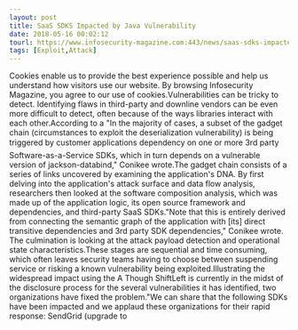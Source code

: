 ```yaml
---
layout: post
title: SaaS SDKS Impacted by Java Vulnerability
date: 2018-05-16 00:02:12
tourl: https://www.infosecurity-magazine.com:443/news/saas-sdks-impacted-by-java/
tags: [Exploit,Attack]
---
```

Cookies enable us to provide the best experience possible and help us understand how visitors use our website. By browsing Infosecurity Magazine, you agree to our use of cookies.Vulnerabilities can be tricky to detect. Identifying flaws in third-party and downline vendors can be even more difficult to detect, often because of the ways libraries interact with each other.According to a "In the majority of cases, a subset of the gadget chain (circumstances to exploit the deserialization vulnerability) is being triggered by customer applications dependency on one or more 3rd party Software-as-a-Service SDKs, which in turn depends on a vulnerable version of jackson-databind," Conikee wrote.The gadget chain consists of a series of links uncovered by examining the application's DNA. By first delving into the application's attack surface and data flow analysis, researchers then looked at the software composition analysis, which was made up of the application logic, its open source framework and dependencies, and third-party SaaS SDKs."Note that this is entirely derived from connecting the semantic graph of the application with [its] direct transitive dependencies and 3rd party SDK dependencies," Conikee wrote. The culmination is looking at the attack payload detection and operational state characteristics.These stages are sequential and time consuming, which often leaves security teams having to choose between suspending service or risking a known vulnerability being exploited.Illustrating the widespread impact using the A Though ShiftLeft is currently in the midst of the disclosure process for the several vulnerabilities it has identified, two organizations have fixed the problem."We can share that the following SDKs have been impacted and we applaud these organizations for their rapid response: SendGrid (upgrade to 